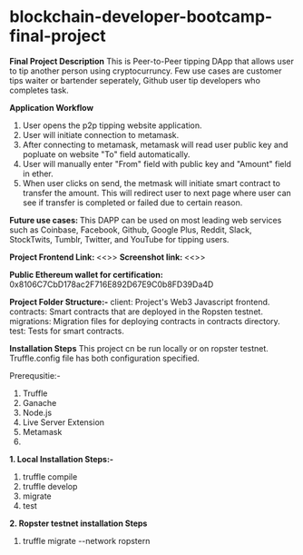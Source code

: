 # blockchain-developer-bootcamp-final-project
<B>Final Project Description</b>
This is Peer-to-Peer tipping DApp that allows user to tip another person using cryptocurruncy. 
Few use cases are customer tips waiter or bartender seperately, Github user tip developers who completes task.

<b>Application Workflow</b>
1. User opens the p2p tipping website application.
2. User will initiate connection to metamask.
3. After connecting to metamask, metamask will read user public key and popluate on website "To" field automatically.
4. User will manually enter "From" field with public key and "Amount" field in ether.
5. When user clicks on send, the metmask will initiate smart contract to transfer the amount. This will redirect user to next page where user can see if transfer is completed or failed due to certain reason.

<b>Future use cases: </b>
This DAPP can be used on most leading web services such as Coinbase, Facebook, Github, Google Plus, Reddit, Slack, StockTwits, Tumblr, Twitter, and YouTube for tipping users. 

<b>Project Frontend Link: </b> <<>>
<b> Screenshot link: </b> <<>>

<b>Public Ethereum wallet for certification: </b> 0x8106C7CbD178ac2F716E892D67E9C0b8FD39Da4D

<b>Project Folder Structure:-</b>
client: Project's Web3 Javascript frontend.
contracts: Smart contracts that are deployed in the Ropsten testnet.
migrations: Migration files for deploying contracts in contracts directory.
test: Tests for smart contracts.

<b>Installation Steps</b>
This project cn be run locally or on ropster testnet. Truffle.config file has both configuration specified.

Prerequsitie:-
1. Truffle
2. Ganache
3. Node.js
4. Live Server Extension
5. Metamask
6. 

<b> 1. Local Installation Steps:- </b>
1. truffle compile
2. truffle develop
3. migrate
4. test


<b> 2. Ropster testnet installation Steps</b>
1. truffle migrate --network ropstern

